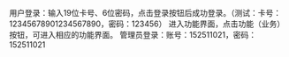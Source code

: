 用户登录：输入19位卡号、6位密码，点击登录按钮后成功登录。（测试：卡号：12345678901234567890，密码：123456）
进入功能界面，点击功能（业务）按钮，可进入相应的功能界面。
管理员登录：账号：152511021，密码：152511021
